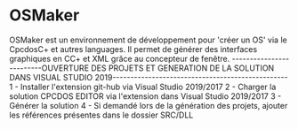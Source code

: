 # OSMaker
OSMaker est un environnement de développement pour 'créer un OS' via le CpcdosC+ et autres languages. Il permet de générer des interfaces graphiques en CC+ et XML grâce au concepteur de fenêtre.
-------------------------OUVERTURE DES PROJETS ET GENERATION DE LA SOLUTION DANS VISUAL STUDIO 2019-------------------------------------------------
1 - Installer l'extension git-hub via Visual Studio 2019/2017 
2 - Charger la solution CPCDOS EDITOR via l'extension dans Visual Studio 2019/2017
3 - Générer la solution
4 - Si demandé lors de la génération des projets, ajouter les références présentes dans le dossier SRC/DLL
